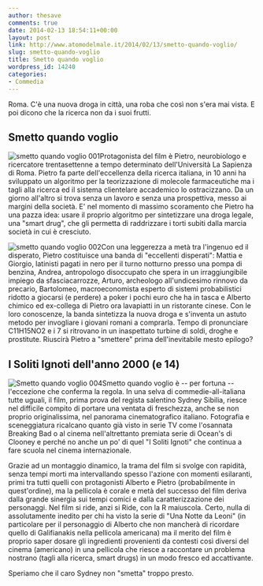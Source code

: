 ```yaml
---
author: thesave
comments: true
date: 2014-02-13 18:54:11+00:00
layout: post
link: http://www.atomodelmale.it/2014/02/13/smetto-quando-voglio/
slug: smetto-quando-voglio
title: Smetto quando voglio
wordpress_id: 14240
categories:
- Commedia
---
```


Roma. C'è una nuova droga in città, una roba che così non s'era mai vista. E poi dicono che la ricerca non da i suoi frutti.


## Smetto quando voglio


![smetto quando voglio 001](http://www.atomodelmale.it/wp-content/uploads/2014/02/smetto-quando-voglio-001-210x300.jpg)Protagonista del film è Pietro, neurobiologo e ricercatore trentasettenne a tempo determinato dell'Università La Sapienza di Roma. Pietro fa parte dell'eccellenza della ricerca italiana, in 10 anni ha sviluppato un algoritmo per la teorizzazione di molecole farmaceutiche ma i tagli alla ricerca ed il sistema clientelare accademico lo ostracizzano. Da un giorno all'altro si trova senza un lavoro e senza una prospettiva, messo ai margini della società. E' nel momento di massimo scoramento che Pietro ha una pazza idea: usare il proprio algoritmo per sintetizzare una droga legale, una "smart drug", che gli permetta di raddrizzare i torti subiti dalla marcia società in cui è cresciuto.

![smetto quando voglio 002](http://www.atomodelmale.it/wp-content/uploads/2014/02/smetto-quando-voglio-002-300x200.jpg)Con una leggerezza a metà tra l'ingenuo ed il disperato, Pietro costituisce una banda di "eccellenti disperati": Mattia e Giorgio, latinisti pagati in nero per il turno notturno presso una pompa di benzina, Andrea, antropologo disoccupato che spera in un irraggiungibile impiego da sfasciacarrozze, Arturo, archeologo all'undicesimo rinnovo da precario, Bartolomeo, macroeconomista esperto di sistemi probabilistici ridotto a giocarsi (e perdere) a poker i pochi euro che ha in tasca e Alberto chimico ed ex-collega di Pietro ora lavapiatti in un ristorante cinese. Con le loro conoscenze, la banda sintetizza la nuova droga e s'inventa un astuto metodo per invogliare i giovani romani a comprarla. Tempo di pronunciare C11H15NO2 e i 7 si ritrovano in un inaspettato turbine di soldi, droghe e prostitute. Riuscirà Pietro a "smettere" prima dell'inevitabile mesto epilogo?



## I Soliti Ignoti dell'anno 2000 (e 14)


![Smetto quando voglio 004](http://www.atomodelmale.it/wp-content/uploads/2014/02/Smetto-quando-voglio-004-300x199.jpg)Smetto quando voglio è -- per fortuna -- l'eccezione che conferma la regola. In una selva di commedie-all-italiana tutte uguali, il film, prima prova del regista salentino Sydney Sibilia, riesce nel difficile compito di portare una ventata di freschezza, anche se non proprio originalissima, nel panorama cinematografico italiano. Fotografia e sceneggiatura ricalcano quanto già visto in serie TV come l'osannata Breaking Bad o al cinema nell'altrettanto premiata serie di Ocean's di Clooney e perché no anche un po' di quel "I Soliti Ignoti" che continua a fare scuola nel cinema internazionale.

Grazie ad un montaggio dinamico, la trama del film si svolge con rapidità, senza tempi morti ma intervallando spesso l'azione con momenti esilaranti, primi tra tutti quelli con protagonisti Alberto e Pietro (probabilmente in quest'ordine), ma la pellicola è corale e metà del successo del film deriva dalla grande sinergia sui tempi comici e dalla caratterizzazione dei personaggi. Nel film si ride, anzi si Ride, con la R maiuscola. Certo, nulla di assolutamente inedito per chi ha visto la serie di "Una Notte da Leoni" (in particolare per il personaggio di Alberto che non mancherà di ricordare quello di Galifianakis nella pellicola americana) ma il merito del film è proprio saper dosare gli ingredienti provenienti da contesti così diversi del cinema (americano) in una pellicola che riesce a raccontare un problema nostrano (tagli alla ricerca, smart drugs) in un modo fresco ed accattivante.

Speriamo che il caro Sydney non "smetta" troppo presto.
